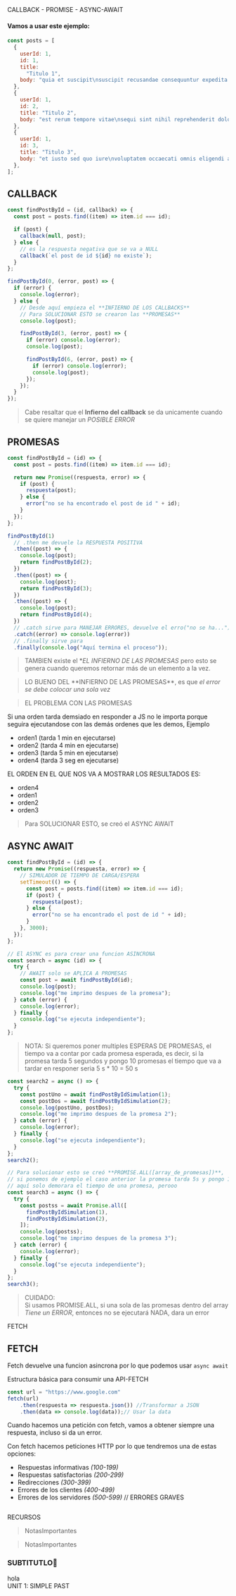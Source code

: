 <div class="container">
<div class="indicador"> CALLBACK - PROMISE - ASYNC-AWAIT </div>

#### Vamos a usar este ejemplo:

```javascript
const posts = [
  {
    userId: 1,
    id: 1,
    title:
      "Titulo 1",
    body: "quia et suscipit\nsuscipit recusandae consequuntur expedita et cum\nreprehenderit molestiae ut ut quas totam\nnostrum rerum est autem sunt rem eveniet architecto",
  },
  {
    userId: 1,
    id: 2,
    title: "Titulo 2",
    body: "est rerum tempore vitae\nsequi sint nihil reprehenderit dolor beatae ea dolores neque\nfugiat blanditiis voluptate porro vel nihil molestiae ut reiciendis\nqui aperiam non debitis possimus qui neque nisi nulla",
  },
  {
    userId: 1,
    id: 3,
    title: "Titulo 3",
    body: "et iusto sed quo iure\nvoluptatem occaecati omnis eligendi aut ad\nvoluptatem doloribus vel accusantium quis pariatur\nmolestiae porro eius odio et labore et velit aut",
  },
];
```


## CALLBACK

```Javascript
const findPostById = (id, callback) => {
  const post = posts.find((item) => item.id === id);

  if (post) {
    callback(null, post);
  } else {
    // es la respuesta negativa que se va a NULL
    callback(`el post de id ${id} no existe`);
  }
};

findPostById(0, (error, post) => {
  if (error) {
    console.log(error);
  } else {
    // Desde aquí empieza el **INFIERNO DE LOS CALLBACKS**
    // Para SOLUCIONAR ESTO se crearon las **PROMESAS**
    console.log(post);

    findPostById(3, (error, post) => {
      if (error) console.log(error);
      console.log(post);

      findPostById(6, (error, post) => {
        if (error) console.log(error);
        console.log(post);
      });
    });
  }
}); 
```
<blockquote class="warning">Cabe resaltar que el <b>Infierno del callback</b> se da unicamente cuando se quiere manejar un <i>POSIBLE ERROR</i></blockquote>


## PROMESAS

```javascript
const findPostById = (id) => {
  const post = posts.find((item) => item.id === id);

  return new Promise((respuesta, error) => {
    if (post) {
      respuesta(post);
    } else {
      error("no se ha encontrado el post de id " + id);
    }
  });
};

findPostById(1)
  // .then me devuele la RESPUESTA POSITIVA
  .then((post) => {
    console.log(post);
    return findPostById(2);
  })
  .then((post) => {
    console.log(post);
    return findPostById(3);
  })
  .then((post) => {
    console.log(post);
    return findPostById(4);
  })
  // .catch sirve para MANEJAR ERRORES, devuelve el erro("no se ha...")
  .catch((error) => console.log(error))
  // .finally sirve para
  .finally(console.log("Aquí termina el proceso"));
```
>  TAMBIEN existe el **EL INFIERNO DE LAS PROMESAS* pero esto se genera cuando queremos retornar más de un elemento a la vez.

<blockquote class="sky">LO BUENO DEL **INFIERNO DE LAS PROMESAS**, es que <i>el error se debe colocar una sola vez</i></blockquote>

<blockquote class="warning">EL PROBLEMA CON LAS PROMESAS</blockquote>

Si una orden tarda demsiado en responder a JS no le importa porque seguira ejecutandose con las demás ordenes que les demos, Ejemplo

- orden1 (tarda 1 min en ejecutarse)
- orden2 (tarda 4 min en ejecutarse)
- orden3 (tarda 5 min en ejecutarse)
- orden4 (tarda 3 seg en ejecutarse)

 EL ORDEN EN EL QUE NOS VA A MOSTRAR LOS RESULTADOS ES:

- orden4
- orden1
- orden2
- orden3

> Para SOLUCIONAR ESTO, se creó el ASYNC AWAIT

## ASYNC AWAIT

```javascript
const findPostById = (id) => {
  return new Promise((respuesta, error) => {
    // SIMULADOR DE TIEMPO DE CARGA/ESPERA
    setTimeout(() => {
      const post = posts.find((item) => item.id === id);
      if (post) {
        respuesta(post);
      } else {
        error("no se ha encontrado el post de id " + id);
      }
    }, 3000);
  });
};

// El ASYNC es para crear una funcion ASINCRONA
const search = async (id) => {
  try {
    // AWAIT solo se APLICA A PROMESAS
    const post = await findPostById(id);
    console.log(post);
    console.log("me imprimo despues de la promesa");
  } catch (error) {
    console.log(error);
  } finally {
    console.log("se ejecuta independiente");
  }
};
```
> NOTA: Si queremos poner multiples ESPERAS DE PROMESAS, el tiempo va a contar por cada promesa esperada, es decir, si la promesa tarda 5 segundos y pongo 10 promesas el tiempo que va a tardar en responer seria 5 s * 10 = 50 s


```javascript
const search2 = async () => {
  try {
    const postUno = await findPostByIdSimulation(1);
    const postDos = await findPostByIdSimulation(2);
    console.log(postUno, postDos);
    console.log("me imprimo despues de la promesa 2");
  } catch (error) {
    console.log(error);
  } finally {
    console.log("se ejecuta independiente");
  }
};
search2();

// Para solucionar esto se creó **PROMISE.ALL([array_de_promesas])**,
// si ponemos de ejemplo el caso anterior la promesa tarda 5s y pongo 10
// aquí solo demorara el tiempo de una promesa, perooo
const search3 = async () => {
  try {
    const postss = await Promise.all([
      findPostByIdSimulation(1),
      findPostByIdSimulation(2),
    ]);
    console.log(postss);
    console.log("me imprimo despues de la promesa 3");
  } catch (error) {
    console.log(error);
  } finally {
    console.log("se ejecuta independiente");
  }
};
search3();
```

<blockquote class="warning"> CUIDADO:<br> Si usamos PROMISE.ALL, si una sola de las promesas dentro del array <i>Tiene un ERROR</i>, entonces no se ejecutará NADA, dara un error</blockquote>


</div>   
</div>


<div class="container">
<div class="indicador"> FETCH </div>

## FETCH

Fetch devuelve una funcion asincrona por lo que podemos usar `async await`

Estructura básica para consumir una API-FETCH

```javascript
const url = "https://www.google.com"
fetch(url)
    .then(respuesta => respuesta.json()) //Transformar a JSON
    .then(data => console.log(data));// Usar la data
```

Cuando hacemos una petición con fetch, vamos a obtener siempre una respuesta, incluso si da un error.

Con fetch hacemos peticiones HTTP por lo que tendremos una de estas opciones:

- Respuestas informativas _(100-199)_
- Respuestas satisfactorias _(200-299)_
- Redirecciones _(300-399)_
- Errores de los clientes _(400-499)_
- Errores de los servidores _(500-599)_ // ERRORES GRAVES

</div>   
</div>



```javascript
```
RECURSOS
<blockquote class="warning">NotasImportantes</blockquote>
<blockquote class="sky">NotasImportantes</blockquote>
<h3 class="center subtitulo"> SUBTITUTLO🧠 </h3>
<span class="subtitulo">hola</span>


<div class="container">
<div class="indicador"> UNIT 1: SIMPLE PAST </div>


</div>   
</div>